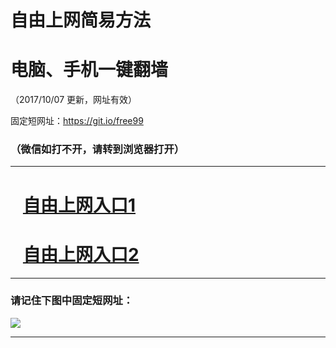 ﻿# 自由上网简易方法

# 电脑、手机一键翻墙

（2017/10/07 更新，网址有效）

固定短网址：https://git.io/free99

### （微信如打不开，请转到浏览器打开）


***





# &nbsp;&nbsp; <a href="http://ft305514103.fwq-tz-1001.info/fwqtz01.html?t=10070011685 " target="_blank">自由上网入口1</a>
# &nbsp;&nbsp; <a href="http://ft1831431308.fwq-tz-1002.info/fwqtz02.html?t=100700123645 " target="_blank">自由上网入口2</a>
***

### 请记住下图中固定短网址：

<img src="https://s3-us-west-2.amazonaws.com/fwq-1001/yjfq-20170905okok.png" /> 


***

